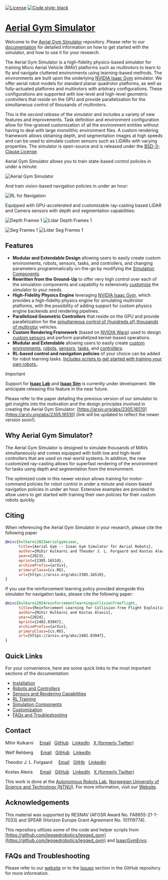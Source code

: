 [![License](https://img.shields.io/badge/License-BSD%203--Clause-blue.svg)](https://opensource.org/licenses/BSD-3-Clause) [![Code style: black](https://img.shields.io/badge/code%20style-black-000000.svg)](https://github.com/psf/black)

# [Aerial Gym Simulator](index.md)

Welcome to the [Aerial Gym Simulator](https://www.github.com/ntnu-arl/aerial_gym_simulator) repository. Please refer to our [documentation](https://ntnu-arl.github.io/aerial_gym_simulator/) for detailed information on how to get started with the simulator, and how to use it for your research.

The Aerial Gym Simulator is a high-fidelity physics-based simulator for training Micro Aerial Vehicle (MAV) platforms such as multirotors to learn to fly and navigate cluttered environments using learning-based methods. The environments are built upon the underlying [NVIDIA Isaac Gym](https://developer.nvidia.com/isaac-gym) simulator. We offer aerial robot models for standard planar quadrotor platforms, as well as fully-actuated platforms and multirotors with arbitrary configurations. These configurations are supported with low-level and high-level geometric controllers that reside on the GPU and provide parallelization for the simultaneous control of thousands of multirotors.

This is the *second release* of the simulator and includes a variety of new features and improvements. Task definition and environment configuration allow for fine-grained customization of all the environment entities without having to deal with large monolithic environment files. A custom rendering framework allows obtaining depth, and segmentation images at high speeds and can be used to simulate custom sensors such as LiDARs with varying properties. The simulator is open-source and is released under the [BSD-3-Clause License](https://opensource.org/licenses/BSD-3-Clause).


Aerial Gym Simulator allows you to train state-based control policies in under a minute:

![Aerial Gym Simulator](./docs/gifs/Aerial%20Gym%20Position%20Control.gif)

And train vision-based navigation policies in under an hour:

![RL for Navigation](./docs/gifs/rl_for_navigation_example.gif)

Equipped with GPU-accelerated and customizable ray-casting based LiDAR and Camera sensors with depth and segmentation capabilities:

![Depth Frames 1](./docs/gifs/camera_depth_frames.gif) ![Lidar Depth Frames 1](./docs/gifs/lidar_depth_frames.gif)

![Seg Frames 1](./docs/gifs/camera_seg_frames.gif) ![Lidar Seg Frames 1](./docs/gifs/lidar_seg_frames.gif)


## Features

- **Modular and Extendable Design** allowing users to easily create custom environments, robots, sensors, tasks, and controllers, and changing parameters programmatically on-the-go by modifying the [Simulation Components](https://ntnu-arl.github.io/aerial_gym_simulator/4_simulation_components).
- **Rewritten from the Ground-Up** to offer very high control over each of the simulation components and capability to extensively [customize](https://ntnu-arl.github.io/aerial_gym_simulator/5_customization) the simulator to your needs.
- **High-Fidelity Physics Engine** leveraging [NVIDIA Isaac Gym](https://developer.nvidia.com/isaac-gym/download), which provides a high-fidelity physics engine for simulating multirotor platforms, with the possibility of adding support for custom physics engine backends and rendering pipelines.
- **Parallelized Geometric Controllers** that reside on the GPU and provide parallelization for the [simultaneous control of (hundreds of) thousands of multirotor](https://ntnu-arl.github.io/aerial_gym_simulator/3_robots_and_controllers/#controllers) vehicles.
- **Custom Rendering Framework** (based on [NVIDIA Warp](https://nvidia.github.io/warp/)) used to design [custom sensors](https://ntnu-arl.github.io/aerial_gym_simulator/8_sensors_and_rendering/#warp-sensors) and perform parallelized kernel-based operations.
- **Modular and Extendable** allowing users to easily create [custom environments](https://ntnu-arl.github.io/aerial_gym_simulator/5_customization/#custom-environments), [robots](https://ntnu-arl.github.io/aerial_gym_simulator/5_customization/#custom-robots), [sensors](https://ntnu-arl.github.io/aerial_gym_simulator/5_customization/#custom-sensors), [tasks](https://ntnu-arl.github.io/aerial_gym_simulator/5_customization/#custom-tasks), and [controllers](https://ntnu-arl.github.io/aerial_gym_simulator/5_customization/#custom-controllers).
- **RL-based control and navigation policies** of your choice can be added for robot learning tasks. [Includes scripts to get started with training your own robots.](https://ntnu-arl.github.io/aerial_gym_simulator/6_rl_training).


> [!IMPORTANT] 
> Support for [**Isaac Lab**](https://isaac-sim.github.io/IsaacLab/) and [**Isaac Sim**](https://developer.nvidia.com/isaac/sim) is currently under development. We anticipate releasing this feature in the near future.


Please refer to the paper detailing the previous version of our simulator to get insights into the motivation and the design principles involved in creating the Aerial Gym Simulator: [https://arxiv.org/abs/2305.16510](https://arxiv.org/abs/2305.16510) (link will be updated to reflect the newer version soon!).

## Why Aerial Gym Simulator?

The Aerial Gym Simulator is designed to simulate thousands of MAVs simultaneously and comes equipped with both low and high-level controllers that are used on real-world systems. In addition, the new customized ray-casting allows for superfast rendering of the environment for tasks using depth and segmentation from the environment.

The optimized code in this newer version allows training for motor-command policies for robot control in under a minute and vision-based navigation policies in under an hour. Extensive examples are provided to allow users to get started with training their own policies for their custom robots quickly.


## Citing
When referencing the Aerial Gym Simulator in your research, please cite the following paper

```bibtex
@misc{kulkarni2023aerialgymisaac,
      title={Aerial Gym -- Isaac Gym Simulator for Aerial Robots}, 
      author={Mihir Kulkarni and Theodor J. L. Forgaard and Kostas Alexis},
      year={2023},
      eprint={2305.16510},
      archivePrefix={arXiv},
      primaryClass={cs.RO},
      url={https://arxiv.org/abs/2305.16510}, 
}
```

If you use the reinforcement learning policy provided alongside this simulator for navigation tasks, please cite the following paper:

```bibtex
@misc{kulkarni2024reinforcementlearningcollisionfreeflight,
      title={Reinforcement Learning for Collision-free Flight Exploiting Deep Collision Encoding}, 
      author={Mihir Kulkarni and Kostas Alexis},
      year={2024},
      eprint={2402.03947},
      archivePrefix={arXiv},
      primaryClass={cs.RO},
      url={https://arxiv.org/abs/2402.03947}, 
}
```

## Quick Links
For your convenience, here are some quick links to the most important sections of the documentation:

- [Installation](https://ntnu-arl.github.io/aerial_gym_simulator/2_getting_started/#installation)
- [Robots and Controllers](https://ntnu-arl.github.io/aerial_gym_simulator/3_robots_and_controllers)
- [Sensors and Rendering Capabilities](https://ntnu-arl.github.io/aerial_gym_simulator/8_sensors_and_rendering)
- [RL Training](https://ntnu-arl.github.io/aerial_gym_simulator/6_rl_training)
- [Simulation Components](https://ntnu-arl.github.io/aerial_gym_simulator/4_simulation_components)
- [Customization](https://ntnu-arl.github.io/aerial_gym_simulator/5_customization)
- [FAQs and Troubleshooting](https://ntnu-arl.github.io/aerial_gym_simulator/7_FAQ_and_troubleshooting)



## Contact

Mihir Kulkarni  &nbsp;&nbsp;&nbsp; [Email](mailto:mihirk284@gmail.com) &nbsp; [GitHub](https://github.com/mihirk284) &nbsp; [LinkedIn](https://www.linkedin.com/in/mihir-kulkarni-6070b6135/) &nbsp; [X (formerly Twitter)](https://twitter.com/mihirk284)

Welf Rehberg &nbsp;&nbsp;&nbsp;&nbsp; [Email](mailto:welf.rehberg@ntnu.no) &nbsp; [GitHub](https://github.com/Zwoelf12) &nbsp; [LinkedIn](https://www.linkedin.com/in/welfrehberg/)

Theodor J. L. Forgaard &nbsp;&nbsp;&nbsp; [Email](mailto:tjforgaa@stud.ntnu.no) &nbsp; [GitHb](https://github.com/tforgaard) &nbsp; [LinkedIn](https://www.linkedin.com/in/theodor-johannes-line-forgaard-665b5311a/)

Kostas Alexis &nbsp;&nbsp;&nbsp;&nbsp; [Email](mailto:konstantinos.alexis@ntnu.no) &nbsp;  [GitHub](https://github.com/kostas-alexis) &nbsp; 
 [LinkedIn](https://www.linkedin.com/in/kostas-alexis-67713918/) &nbsp; [X (formerly Twitter)](https://twitter.com/arlteam)

This work is done at the [Autonomous Robots Lab](https://www.autonomousrobotslab.com), [Norwegian University of Science and Technology (NTNU)](https://www.ntnu.no). For more information, visit our [Website](https://www.autonomousrobotslab.com/).


## Acknowledgements
This material was supported by RESNAV (AFOSR Award No. FA8655-21-1-7033) and SPEAR (Horizon Europe Grant Agreement No. 101119774).

This repository utilizes some of the code and helper scripts from [https://github.com/leggedrobotics/legged_gym](https://github.com/leggedrobotics/legged_gym) and [IsaacGymEnvs](https://github.com/isaac-sim/IsaacGymEnvs).



## FAQs and Troubleshooting 

Please refer to our [website](https://ntnu-arl.github.io/aerial_gym_simulator/7_FAQ_and_troubleshooting/) or to the [Issues](https://github.com/ntnu-arl/aerial_gym_simulator/issues) section in the GitHub repository for more information.